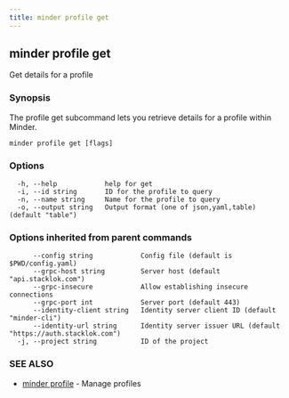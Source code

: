 ```yaml
---
title: minder profile get
---
```

## minder profile get

Get details for a profile

### Synopsis

The profile get subcommand lets you retrieve details for a profile within Minder.

```
minder profile get [flags]
```

### Options

```
  -h, --help            help for get
  -i, --id string       ID for the profile to query
  -n, --name string     Name for the profile to query
  -o, --output string   Output format (one of json,yaml,table) (default "table")
```

### Options inherited from parent commands

```
      --config string            Config file (default is $PWD/config.yaml)
      --grpc-host string         Server host (default "api.stacklok.com")
      --grpc-insecure            Allow establishing insecure connections
      --grpc-port int            Server port (default 443)
      --identity-client string   Identity server client ID (default "minder-cli")
      --identity-url string      Identity server issuer URL (default "https://auth.stacklok.com")
  -j, --project string           ID of the project
```

### SEE ALSO

* [minder profile](minder_profile.md)	 - Manage profiles

